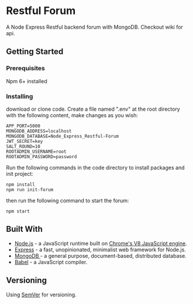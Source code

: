 # Restful Forum 

A Node Express Restful backend forum with MongoDB. Checkout wiki for api.

## Getting Started

### Prerequisites

Npm 6+ installed

### Installing

download or clone code. Create a file named ".env" at the root directory with the following content, make changes as you wish:

```
APP_PORT=5000
MONGODB_ADDRESS=localhost
MONGODB_DATABASE=Node_Express_Restful-Forum
JWT_SECRET=key
SALT_ROUND=10
ROOTADMIN_USERNAME=root
ROOTADMIN_PASSWORD=password
```

Run the following commands in the code directory to install packages and init project:

```
npm install
npm run init-forum
```

then run the following command to start the forum:
```
npm start
```

## Built With

* [Node.js](https://nodejs.org/) - a JavaScript runtime built on [Chrome's V8 JavaScript engine](https://v8.dev/).
* [Express](https://expressjs.com/) - a fast, unopinionated, minimalist web framework for Node.js.
* [MongoDB ](https://www.mongodb.com/) - a general purpose, document-based, distributed database.
* [Babel](https://babeljs.io/) - a JavaScript compiler.

## Versioning

Using [SemVer](http://semver.org/) for versioning. 
